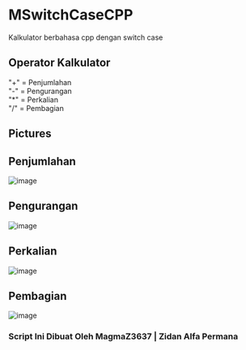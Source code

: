 # MSwitchCaseCPP
Kalkulator berbahasa cpp dengan switch case

## Operator Kalkulator
"+" = Penjumlahan\
"-" = Pengurangan\
"*" = Perkalian\
"/" = Pembagian

## Pictures

## Penjumlahan
![image](https://github.com/user-attachments/assets/80be6e83-4851-434c-b5e9-b92523925432)

## Pengurangan
![image](https://github.com/user-attachments/assets/a7e4d15b-91c6-4a9e-9857-42c88026efda)

## Perkalian
![image](https://github.com/user-attachments/assets/a6c907a3-3075-4801-82e0-d90d8f8e1486)

## Pembagian
![image](https://github.com/user-attachments/assets/b44e20ad-ce6a-4901-8347-7f2ca468894b)


### Script Ini Dibuat Oleh MagmaZ3637 | Zidan Alfa Permana
